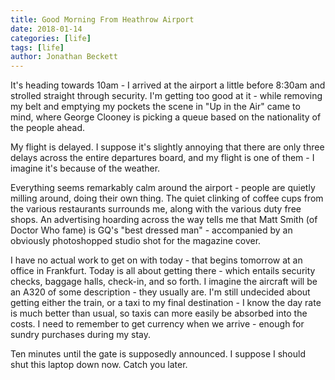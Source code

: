 ```yaml
---
title: Good Morning From Heathrow Airport
date: 2018-01-14
categories: [life]
tags: [life]
author: Jonathan Beckett
---
```


It's heading towards 10am - I arrived at the airport a little before 8:30am and strolled straight through security. I'm getting too good at it - while removing my belt and emptying my pockets the scene in "Up in the Air" came to mind, where George Clooney is picking a queue based on the nationality of the people ahead.

My flight is delayed. I suppose it's slightly annoying that there are only three delays across the entire departures board, and my flight is one of them - I imagine it's because of the weather.

Everything seems remarkably calm around the airport - people are quietly milling around, doing their own thing. The quiet clinking of coffee cups from the various restaurants surrounds me, along with the various duty free shops. An advertising hoarding across the way tells me that Matt Smith (of Doctor Who fame) is GQ's "best dressed man" - accompanied by an obviously photoshopped studio shot for the magazine cover.

I have no actual work to get on with today - that begins tomorrow at an office in Frankfurt. Today is all about getting there - which entails security checks, baggage halls, check-in, and so forth. I imagine the aircraft will be an A320 of some description - they usually are. I'm still undecided about getting either the train, or a taxi to my final destination - I know the day rate is much better than usual, so taxis can more easily be absorbed into the costs. I need to remember to get currency when we arrive - enough for sundry purchases during my stay.

Ten minutes until the gate is supposedly announced. I suppose I should shut this laptop down now. Catch you later.